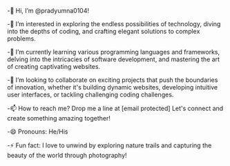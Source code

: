 -👋 Hi, I’m @pradyumna0104!

-👀 I’m interested in exploring the endless possibilities of technology, diving into the depths of coding, and crafting elegant solutions to complex problems.

-🌱  I’m currently learning various programming languages and frameworks, delving into the intricacies of software development, and mastering the art of creating captivating websites.

-💞️ I’m looking to collaborate on exciting projects that push the boundaries of innovation, whether it's building dynamic websites, developing intuitive user interfaces, or tackling challenging coding challenges.

-📫 How to reach me? Drop me a line at [email protected] Let's connect and create something amazing together!

-😄 Pronouns: He/His

-⚡ Fun fact: I love to unwind by exploring nature trails and capturing the beauty of the world through photography!
<!---
pradyumna0104/pradyumna0104 is a ✨ special ✨ repository because its `README.md` (this file) appears on your GitHub profile.
You can click the Preview link to take a look at your changes.
--->
